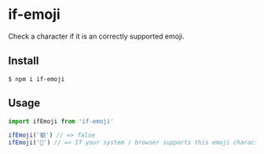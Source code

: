 # if-emoji

Check a character if it is an correctly supported emoji.

## Install

```
$ npm i if-emoji
```

## Usage

```js
import ifEmoji from 'if-emoji'

ifEmoji('蛤') // => false
ifEmoji('🐸') // => If your system / browser supports this emoji character correctly, the returned value will be true.
```